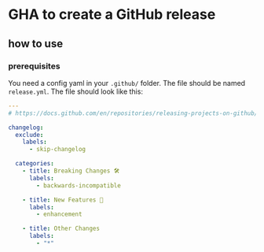 # GHA to create a GitHub release

## how to use

### prerequisites

You need a config yaml in your `.github/` folder.
The file should be named `release.yml`.
The file should look like this:

```yaml
---
# https://docs.github.com/en/repositories/releasing-projects-on-github/automatically-generated-release-notes

changelog:
  exclude:
    labels:
      - skip-changelog

  categories:
    - title: Breaking Changes 🛠
      labels:
        - backwards-incompatible

    - title: New Features 🎉
      labels:
        - enhancement

    - title: Other Changes
      labels:
        - "*"
```
